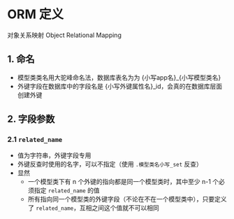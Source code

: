 # ORM 定义

对象关系映射 Object Relational Mapping

## 1. 命名

- 模型类类名用大驼峰命名法，数据库表名为为 {小写app名}_{小写模型类名}
- 外键字段在数据库中的字段名是 {小写外键属性名}_id，会真的在数据库层面创建外键

## 2. 字段参数

### 2.1 `related_name`

- 值为字符串，外键字段专用
- 外键反查时使用的名字，可以不指定（使用 `.模型类名小写_set` 反查）
- 显然
  - 一个模型类下有 n 个外键的指向都是同一个模型类时，其中至少 n-1 个必须指定 `related_name` 的值
  - 所有指向同一个模型类的外键字段（不论在不在一个模型类中），只要定义了 `related_name`，互相之间这个值就不可以相同

